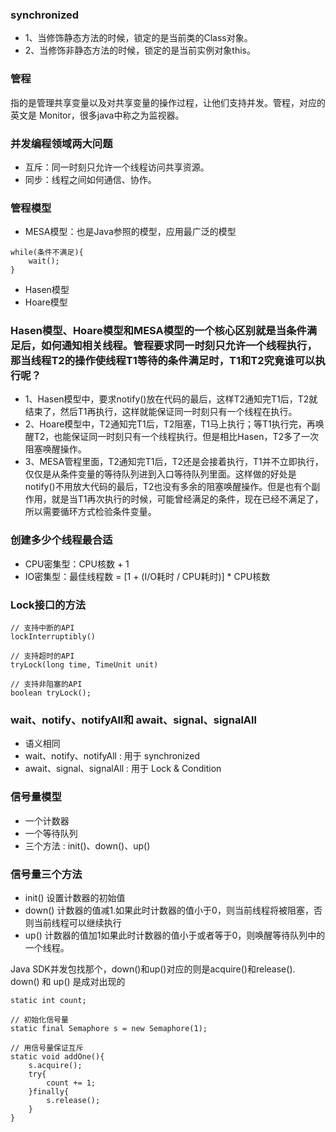 ### synchronized
- 1、当修饰静态方法的时候，锁定的是当前类的Class对象。
- 2、当修饰非静态方法的时候，锁定的是当前实例对象this。

### 管程
指的是管理共享变量以及对共享变量的操作过程，让他们支持并发。管程，对应的英文是 Monitor，很多java中称之为监视器。

### 并发编程领域两大问题
- 互斥：同一时刻只允许一个线程访问共享资源。
- 同步：线程之间如何通信、协作。

### 管程模型
- MESA模型：也是Java参照的模型，应用最广泛的模型
```
while(条件不满足){
	wait();
}
```
- Hasen模型
- Hoare模型

### Hasen模型、Hoare模型和MESA模型的一个核心区别就是当条件满足后，如何通知相关线程。管程要求同一时刻只允许一个线程执行，那当线程T2的操作使线程T1等待的条件满足时，T1和T2究竟谁可以执行呢？
- 1、Hasen模型中，要求notify()放在代码的最后，这样T2通知完T1后，T2就结束了，然后T1再执行，这样就能保证同一时刻只有一个线程在执行。
- 2、Hoare模型中，T2通知完T1后，T2阻塞，T1马上执行；等T1执行完，再唤醒T2，也能保证同一时刻只有一个线程执行。但是相比Hasen，T2多了一次阻塞唤醒操作。
- 3、MESA管程里面，T2通知完T1后，T2还是会接着执行，T1并不立即执行，仅仅是从条件变量的等待队列进到入口等待队列里面。这样做的好处是notify()不用放大代码的最后，T2也没有多余的阻塞唤醒操作。但是也有个副作用，就是当T1再次执行的时候，可能曾经满足的条件，现在已经不满足了，所以需要循环方式检验条件变量。

### 创建多少个线程最合适
- CPU密集型：CPU核数 + 1
- IO密集型：最佳线程数 = [1 + (I/O耗时 / CPU耗时)] * CPU核数

### Lock接口的方法
```
// 支持中断的API
lockInterruptibly()

// 支持超时的API
tryLock(long time, TimeUnit unit)

// 支持非阻塞的API
boolean tryLock();
```

### wait、notify、notifyAll和 await、signal、signalAll
- 语义相同
- wait、notify、notifyAll : 用于 synchronized
- await、signal、signalAll : 用于 Lock & Condition

### 信号量模型
- 一个计数器
- 一个等待队列
- 三个方法 : init()、down()、up()

### 信号量三个方法
- init() 设置计数器的初始值
- down() 计数器的值减1.如果此时计数器的值小于0，则当前线程将被阻塞，否则当前线程可以继续执行
- up() 计数器的值加1如果此时计数器的值小于或者等于0，则唤醒等待队列中的一个线程。

Java SDK并发包找那个，down()和up()对应的则是acquire()和release().
down() 和 up() 是成对出现的

```
static int count;

// 初始化信号量
static final Semaphore s = new Semaphore(1);

// 用信号量保证互斥
static void addOne(){
	s.acquire();
	try{
	    count += 1;
	}finally{
	    s.release();
	}
}
```


































